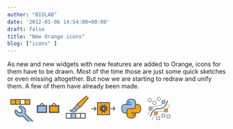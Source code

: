 ```yaml
---
author: "BIOLAB"
date: '2012-01-06 14:54:00+00:00'
draft: false
title: "New Orange icons"
blog: ["icons" ]
---
```


As new and new widgets with new features are added to Orange, icons for them have to be drawn. Most of the time those are just some quick sketches or even missing altogether. But now we are starting to redraw and unify them. A few of them have already been made.

![](featureconstructor_60.png__60x60_q95_crop_upscale.png)
![](imageviewer_60.png__60x60_q95_crop_upscale.png)
![](paintdata_60.png__60x60_q95_crop_upscale.png)
![](preprocess_60.png__60x60_q95_crop_upscale.png)
![](pythonscript_60.png__60x60_q95_crop_upscale.png)
![](basicsvm_60.png__60x60_q95_crop_upscale.png)

